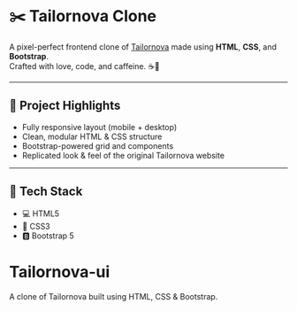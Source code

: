 # ✂️ Tailornova Clone

A pixel-perfect frontend clone of [Tailornova](https://tailornova.com/) made using **HTML**, **CSS**, and **Bootstrap**.  
Crafted with love, code, and caffeine. ☕🧵

---

## 🧵 Project Highlights

- Fully responsive layout (mobile + desktop)
- Clean, modular HTML & CSS structure
- Bootstrap-powered grid and components
- Replicated look & feel of the original Tailornova website

---

## 🔧 Tech Stack

- 💻 HTML5
- 🎨 CSS3
- 🅱️ Bootstrap 5

# Tailornova-ui
A clone of Tailornova built using HTML, CSS &amp; Bootstrap.
